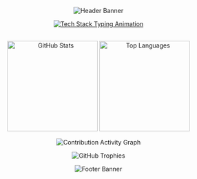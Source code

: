 <p align="center">
  <img src="https://capsule-render.vercel.app/api?type=waving&color=0:1a1b27,50:70a5fd,100:bb9af7&height=220&section=header&text=Sourav%20Kumar&fontSize=60&fontColor=bb9af7&animation=fadeIn" alt="Header Banner"/>
</p>

<p align="center">
  <a href="https://github.com/souravk29">
    <img src="https://readme-typing-svg.herokuapp.com?font=JetBrains+Mono&size=20&pause=1000&color=70a5fd&center=true&vCenter=true&width=600&lines=Kotlin+%7C+Rust+%7C+Java+%7C+C%2B%2B;Actix+Web+%7C+Android+Studio+%7C+MySQL;HTML+%7C+CSS" alt="Tech Stack Typing Animation"/>
  </a>
</p>

<br>

<div align="center">
  <img src="https://github-readme-stats.vercel.app/api?username=souravk29&show_icons=true&theme=tokyonight&count_private=true&hide_border=true&rank_icon=github" alt="GitHub Stats" height="210"/>
  <img src="https://github-readme-stats.vercel.app/api/top-langs/?username=souravk29&layout=donut&theme=tokyonight&hide_border=true" alt="Top Languages" height="210"/>
</div>

<p align="center">
  <img src="https://github-readme-activity-graph.vercel.app/graph?username=souravk29&theme=tokyo-night&hide_border=true" alt="Contribution Activity Graph"/>
</p>

<p align="center">
  <img src="https://github-profile-trophy.vercel.app/?username=souravk29&theme=tokyonight&no-frame=true&no-bg=true&column=7&margin-w=15&margin-h=15" alt="GitHub Trophies"/>
</p>

<p align="center">
  <img src="https://capsule-render.vercel.app/api?type=waving&color=0:1a1b27,50:70a5fd,100:bb9af7&height=150&section=footer" alt="Footer Banner"/>
</p>
